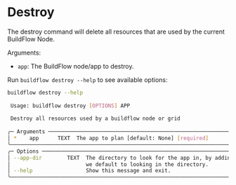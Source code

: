# Destroy

The destroy command will delete all resources that are used by the current BuildFlow Node.

Arguments:
- `app`: The BuildFlow node/app to destroy.

Run `buildflow destroy --help` to see available options:


```bash
buildflow destroy --help
                                                                                             
 Usage: buildflow destroy [OPTIONS] APP                                                      
                                                                                             
 Destroy all resources used by a buildflow node or grid                                      
                                                                                             
╭─ Arguments ───────────────────────────────────────────────────────────────────────────────╮
│ *    app      TEXT  The app to plan [default: None] [required]                            │
╰───────────────────────────────────────────────────────────────────────────────────────────╯
╭─ Options ─────────────────────────────────────────────────────────────────────────────────╮
│ --app-dir        TEXT  The directory to look for the app in, by adding this to `sys.path` │
│                        we default to looking in the directory.                            │
│ --help                 Show this message and exit.                                        │
╰───────────────────────────────────────────────────────────────────────────────────────────╯


```